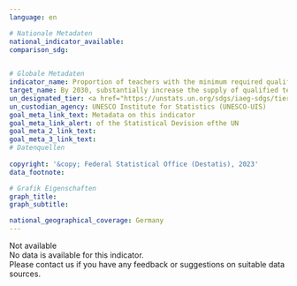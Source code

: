 ```yaml
---
language: en    

# Nationale Metadaten    
national_indicator_available:     
comparison_sdg:     
    

# Globale Metadaten    
indicator_name: Proportion of teachers with the minimum required qualifications, by education level    
target_name: By 2030, substantially increase the supply of qualified teachers, including through international cooperation for teacher training in developing countries, especially least developed countries and small island developing States    
un_designated_tier: <a href="https://unstats.un.org/sdgs/iaeg-sdgs/tier-classification/" title="Click here for more information on the UN tier classification."  target="_blank" onclick="return confirm_alert(this);">Tier II</a>    
un_custodian_agency: UNESCO Institute for Statistics (UNESCO-UIS)    
goal_meta_link_text: Metadata on this indicator    
goal_meta_link_alert: of the Statistical Devision ofthe UN    
goal_meta_2_link_text:     
goal_meta_3_link_text:         
# Datenquellen    
    
copyright: '&copy; Federal Statistical Office (Destatis), 2023'    
data_footnote:     

# Grafik Eigenschaften    
graph_title: 
graph_subtitle:     

national_geographical_coverage: Germany    
---
```


<span class="status notstarted">Not available </span><br>
No data is available for this indicator.<br>
Please contact us if you have any feedback or suggestions on suitable data sources.